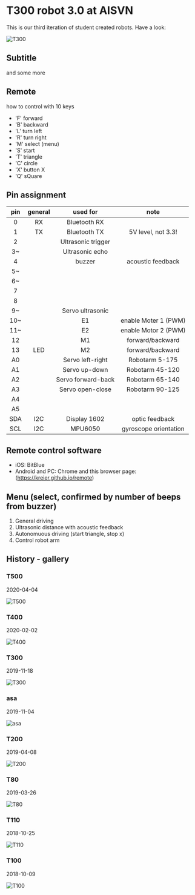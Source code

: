 # T300 robot 3.0 at AISVN

This is our third iteration of student created robots. Have a look:

![T300](T300-20191119.jpg)

## Subtitle

and some more

## Remote

how to control with 10 keys

- 'F' forward
- 'B' backward
- 'L' turn left
- 'R' turn right
- 'M' select (menu)
- 'S' start
- 'T' triangle
- 'C' circle
- 'X' button X
- 'Q' sQuare

## Pin assignment

| pin | general |      used for      |          note         |
|:---:|:-------:|:------------------:|:---------------------:|
| 0   |    RX   |    Bluetooth RX    |                       |
| 1   |    TX   |    Bluetooth TX    |   5V level, not 3.3!  |
| 2   |         | Ultrasonic trigger |                       |
| 3~  |         |   Ultrasonic echo  |                       |
| 4   |         |       buzzer       |   acoustic feedback   |
| 5~  |         |                    |                       |
| 6~  |         |                    |                       |
| 7   |         |                    |                       |
| 8   |         |                    |                       |
| 9~  |         |  Servo ultrasonic  |                       |
| 10~ |         |         E1         |  enable Moter 1 (PWM) |
| 11~ |         |         E2         |  enable Motor 2 (PWM) |
| 12  |         |         M1         |    forward/backward   |
| 13  |   LED   |         M2         |    forward/backward   |
| A0  |         | Servo left-right   | Robotarm 5-175        |
| A1  |         | Servo up-down      | Robotarm 45-120       |
| A2  |         | Servo forward-back | Robotarm 65-140       |
| A3  |         | Servo open-close   | Robotarm 90-125       |
| A4  |         |                    |                       |
| A5  |         |                    |                       |
| SDA | I2C     | Display 1602       | optic feedback        |
| SCL | I2C     | MPU6050            | gyroscope orientation |

## Remote control software

- iOS: BitBlue
- Android and PC: Chrome and this browser page: (https://kreier.github.io/remote) 

## Menu (select, confirmed by number of beeps from buzzer)

1. General driving
2. Ultrasonic distance with acoustic feedback
3. Autonomuous driving (start triangle, stop x)
4. Control robot arm

## History - gallery

### T500

2020-04-04

![T500](T500-20191119.jpg)

### T400

2020-02-02

![T400](T400-20191119.jpg)

### T300

2019-11-18

![T300](T300-20191119.jpg)

### asa

2019-11-04

![asa](asa-20191119.jpg)

### T200

2019-04-08

![T200](T200-20191119.jpg)

### T80

2019-03-26

![T80](T80.jpg)

### T110

2018-10-25

![T110](T110-20191119.jpg)

### T100

2018-10-09

![T100](T100-20191119.jpg)

